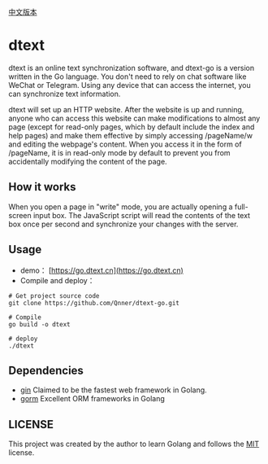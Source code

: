 [中文版本](https://github.com/Qnner/dtext-go/blob/master/README.md)

# dtext
dtext is an online text synchronization software, and dtext-go is a version written in the Go language. You don't need to rely on chat software like WeChat or Telegram. Using any device that can access the internet, you can synchronize text information.

dtext will set up an HTTP website. After the website is up and running, anyone who can access this website can make modifications to almost any page (except for read-only pages, which by default include the index and help pages) and make them effective by simply accessing /pageName/w and editing the webpage's content. When you access it in the form of /pageName, it is in read-only mode by default to prevent you from accidentally modifying the content of the page.

## How it works
When you open a page in "write" mode, you are actually opening a full-screen input box. The JavaScript script will read the contents of the text box once per second and synchronize your changes with the server.

## Usage
- demo： [https://go.dtext.cn](https://go.dtext.cn)
- Compile and deploy：
```shell
# Get project source code
git clone https://github.com/Qnner/dtext-go.git

# Compile
go build -o dtext

# deploy
./dtext
```

## Dependencies
- [gin](https://github.com/gin-gonic) Claimed to be the fastest web framework in Golang.
- [gorm](https://github.com/go-gorm/gorm) Excellent ORM frameworks in Golang

## LICENSE
This project was created by the author to learn Golang and follows the [MIT](https://github.com/Qnner/dtext-go/blob/master/LICENSE) license.


